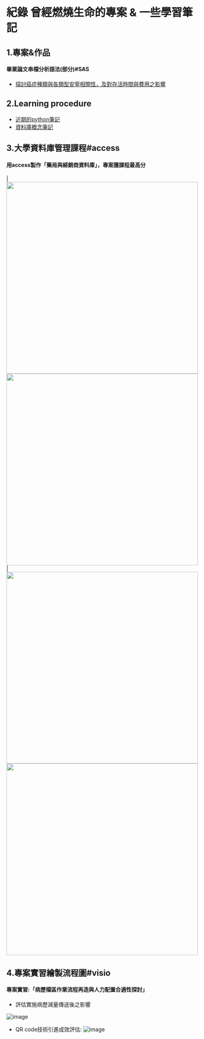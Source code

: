 紀錄 曾經燃燒生命的專案 & 一些學習筆記
==

## 1.專案&作品

#### 畢業論文串檔分析語法(部分)#SAS
* [探討癌症種類與各類型安寧相關性，及對存活時間與費用之影響](https://github.com/yamama0120/yamama0120.github.io/blob/main/%E8%AB%96%E6%96%87%E9%83%A8%E5%88%86sas%E8%AA%9E%E6%B3%95.sas)

  
## 2.Learning procedure

* [近期的python筆記](https://github.com/yamama0120/yamama0120.github.io/blob/main/Programming%20syntax%20/1121213python%20learn.ipynb)
* [資料庫概念筆記](https://github.com/yamama0120/yamama0120.github.io/blob/main/learning/database.md)
  

3.大學資料庫管理課程#access
---
#### 用access製作「藥局與經銷商資料庫」，專案獲課程最高分
|
<img src="https://github.com/yamama0120/yamama0120.github.io/blob/main/image/1111.PNG" width="500px">
<img src="https://github.com/yamama0120/yamama0120.github.io/blob/main/image/2222.PNG" width="500px">
|
<img src="https://github.com/yamama0120/yamama0120.github.io/blob/main/image/3333.PNG" width="500px">
<img src="https://github.com/yamama0120/yamama0120.github.io/blob/main/image/4444.PNG" width="500px">



  

  
  
4.專案實習繪製流程圖#visio
---
#### 專案實習:「病歷檔區作業流程再造與⼈⼒配置合適性探討」 

- 評估實施病歷減量傳送後之影響  

![image](https://github.com/yamama0120/yamama0120.github.io/blob/main/image/5555.PNG)  

- QR code技術引進成效評估:
![image](https://github.com/yamama0120/yamama0120.github.io/blob/main/image/6666.PNG)

